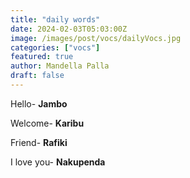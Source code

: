 ```yaml
---
title: "daily words"
date: 2024-02-03T05:03:00Z
image: /images/post/vocs/dailyVocs.jpg
categories: ["vocs"]
featured: true
author: Mandella Palla
draft: false
---
```



Hello- **Jambo**

Welcome- **Karibu**

Friend- **Rafiki**

I love you- **Nakupenda**
